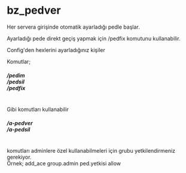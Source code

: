 # bz_pedver

Her servera girişinde otomatik ayarladığı pedle başlar.

Ayarladığı pede direkt geçiş yapmak için /pedfix komutunu kullanabilir.

Config'den hexlerini ayarladığınız kişiler

Komutlar;
<br>
<h5>
/pedim
<br>
/pedsil
<br>
/pedfix
</h5>
<br>
Gibi komutları kullanabilir
<br>
<h5>
/a-pedver
<br>
/a-pedsil
</h5>
<br>
komutları adminlere özel kullanabilmeleri için grubu yetkilendirmeniz gerekiyor.
<br>
Örnek;
add_ace group.admin ped.yetkisi allow
